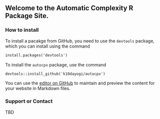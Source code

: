 ## Welcome to the Automatic Complexity R Package Site.

### How to install

To install a pacakge from GitHub, you need to use the `devtools` package, which you can install using the command

```markdown
install.packages('devtools')
```

To install the `autocpx` package, use the command
```markdown
devtools::install_github('k10dayogi/autocpx')
```
You can use the [editor on GitHub](https://github.com/k10dayogi/autocpx/edit/master/README.md) to maintain and preview the content for your website in Markdown files.

### Support or Contact

TBD
